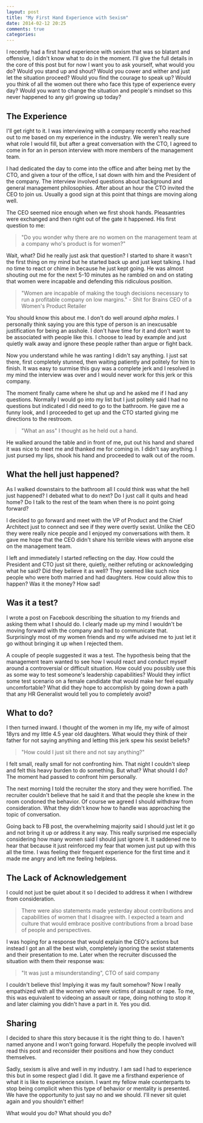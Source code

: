 ```yaml
---
layout: post
title: "My First Hand Experience with Sexism"
date: 2014-02-12 20:25
comments: true
categories: 
---
```


I recently had a first hand experience with sexism that was so blatant and offensive, I didn't know
what to do in the moment.  I'll give the full details in the core of this post but for now I want
you to ask yourself, what would you do?  Would you stand up and shout?  Would you cower and wither
and just let the situation proceed?  Would you find the courage to speak up?  Would you think of all
the women out there who face this type of experience every day?  Would you want to change the
situation and people's mindset so this never happened to any girl growing up today?

<!--more-->

## The Experience

I'll get right to it.  I was interviewing with a company recently who reached out to me based on my
experience in the industry.  We weren't really sure what role I would fill, but after a great
conversation with the CTO, I agreed to come in for an in person interview with more members of the
management team.

I had dedicated the day to come into the office and after being met by the CTO, and given a tour of
the office, I sat down with him and the President of the company.  The interview involved questions
about background and general management philosophies.  After about an hour the CTO invited the CEO
to join us.  Usually a good sign at this point that things are moving along well.

The CEO seemed nice enough when we first shook hands.  Pleasantries were exchanged and then right
out of the gate it happened.  His first question to me:

> "Do you wonder why there are no women on the management team at a company who's product is for
> women?"

Wait, what?  Did he really just ask that question?  I started to share it wasn't the first thing on
my mind but he started back up and just kept talking.  I had no time to react or chime in because he
just kept going.  He was almost shouting out me for the next 5-10 minutes as he rambled on and on
stating that women were incapable and defending this ridiculous position.

> "Women are incapable of making the tough decisions necessary to run a profitable company on low
> margins." - Shit for Brains CEO of a Women's Product Retailer

You should know this about me.  I don't do well around _alpha males_.  I personally think saying
you are this type of person is an inexcusable justification for being an asshole.  I don't have time
for it and don't want to be associated with people like this.  I choose to lead by example and just
quietly walk away and ignore these people rather than argue or fight back.

Now you understand while he was ranting I didn't say anything.  I just sat there, first completely
stunned, then waiting patiently and politely for him to finish.  It was easy to surmise this guy was
a complete jerk and I resolved in my mind the interview was over and I would never work for this
jerk or this company.

The moment finally came where he shut up and he asked me if I had any questions.  Normally I would
go into my list but I just politely said I had no questions but indicated I did need to go to the
bathroom.  He gave me a funny look, and I proceeded to get up and the CTO started giving me
directions to the restroom.

> "What an ass" I thought as he held out a hand.

He walked around the table and in front of me, put out his hand and shared it was nice to meet me
and thanked me for coming in.  I didn't say anything. I just pursed my lips, shook his hand and
proceeded to walk out of the room.

## What the hell just happened?

As I walked downstairs to the bathroom all I could think was what the hell just happened?  I debated
what to do next?  Do I just call it quits and head home?  Do I talk to the rest of the team when
there is no point going forward?

I decided to go forward and meet with the VP of Product and the Chief Architect just to connect and
see if they were overtly sexist.  Unlike the CEO they were really nice people and I enjoyed my
conversations with them.  It gave me hope that the CEO didn't share his terrible views with anyone
else on the management team.

I left and immediately I started reflecting on the day.  How could the President and CTO just sit
there, quietly, neither refuting or acknowledging what he said?  Did they believe it as well?  They
seemed like such nice people who were both married and had daughters.  How could allow this to
happen?  Was it the money?  How sad!

## Was it a test?

I wrote a post on Facebook describing the situation to my friends and asking them what I should do.
I clearly made up my mind I wouldn't be moving forward with the company and had to communicate that.
Surprisingly most of my women friends and my wife advised me to just let it go without bringing it
up when I rejected them.

A couple of people suggested it was a test.  The hypothesis being that the management team wanted to
see how I would react and conduct myself around a controversial or difficult situation.  How could
you possibly use this as some way to test someone's leadership capabilities?  Would they inflict
some test scenario on a female candidate that would make her feel equally uncomfortable?  What did
they hope to accomplish by going down a path that any HR Generalist would tell you to completely
avoid?

## What to do?

I then turned inward.  I thought of the women in my life, my wife of almost 18yrs and my little 4.5
year old daughters.  What would they think of their father for not saying anything and letting this
jerk spew his sexist beliefs?

> "How could I just sit there and not say anything?"

I felt small, really small for not confronting him.  That night I couldn't sleep and felt this heavy
burden to do something.  But what?  What should I do?  The moment had passed to confront him
personally.

The next morning I told the recruiter the story and they were horrified.  The recruiter couldn't
believe that he said it and that the people she knew in the room condoned the behavior.  Of course
we agreed I should withdraw from consideration.  What they didn't know how to handle was approaching
the topic of conversation.  

Going back to FB post, the overwhelming majority said I should just let it go and not bring it up or
address it any way.  This really surprised me especially considering how many women said I should
just ignore it.  It saddened me to hear that because it just reinforced my fear that women just put
up with this all the time.  I was feeling their frequent experience for the first time and it made
me angry and left me feeling helpless.

## The Lack of Acknowledgement

I could not just be quiet about it so I decided to address it when I withdrew from consideration.

> There were also statements made yesterday about contributions and capabilities of women that I
> disagree with.  I expected a team and culture that would embrace positive contributions from a
> broad base of people and perspectives.

I was hoping for a response that would explain the CEO's actions but instead I got an all the best
wish, completely ignoring the sexist statements and their presentation to me.  Later when the
recruiter discussed the situation with them their response was:

> "It was just a misunderstanding", CTO of said company

I couldn't believe this!  Implying it was my fault somehow?  Now I really empathized with all the
women who were victims of assault or rape.  To me, this was equivalent to videoing an assault or
rape, doing nothing to stop it and later claiming you didn't have a part in it.  Yes you did.

## Sharing

I decided to share this story because it is the right thing to do.  I haven't named anyone and I
won't going forward.  Hopefully the people involved will read this post and reconsider their
positions and how they conduct themselves.  

Sadly, sexism is alive and well in my industry.  I am sad I had to experience this but in some
respect glad I did.  It gave me a firsthand experience of what it is like to experience sexism.  I
want my fellow male counterparts to stop being complicit when this type of behavior or mentality is
presented.  We have the opportunity to just say no and we should.  I'll never sit quiet again and
you shouldn't either!

What would you do?  What should you do?
